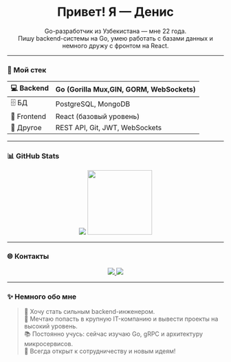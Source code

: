 <h1 align="center">Привет! Я — Денис</h1>

<p align="center">
  Go-разработчик из Узбекистана — мне 22 года.<br/>
  Пишу backend-системы на Go, умею работать с базами данных и немного дружу с фронтом на React.
</p>

---

### 🚀 Мой стек

| 💻 Backend | Go (Gorilla Mux,GIN, GORM, WebSockets) |
|-----------|-------------------------------------|
| 🗄️ БД     | PostgreSQL, MongoDB                |
| 🎨 Frontend | React (базовый уровень)            |
| 🔧 Другое  | REST API, Git, JWT, WebSockets     |

---

### 📊 GitHub Stats

<p align="center">
  <img src="https://img.shields.io/badge/Made%20with-Go-00ADD8?style=for-the-badge&logo=go&logoColor=white" />
  <img src="https://github-readme-stats.vercel.app/api/top-langs/?username=mrevds&layout=compact&theme=tokyonight" height="150"/>
</p>

---

### 🌐 Контакты

<p align="center">
  <a href="https://t.me/mrevds">
    <img src="https://img.shields.io/badge/Telegram-2CA5E0?style=for-the-badge&logo=telegram&logoColor=white" />
  </a>
  <a href="https://leetcode.com/mrevds">
    <img src="https://img.shields.io/badge/LeetCode-FFA116?style=for-the-badge&logo=leetcode&logoColor=white" />
  </a>
</p>

---

### ✨ Немного обо мне

> 🎯 Хочу стать сильным backend-инженером.  
> 🚀 Мечтаю попасть в крупную IT-компанию и вывести проекты на высокий уровень.  
> 📚 Постоянно учусь: сейчас изучаю Go, gRPC и архитектуру микросервисов.  
> 💬 Всегда открыт к сотрудничеству и новым идеям!
